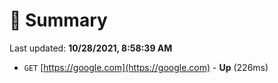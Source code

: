 # 📖 Summary
Last updated: **10/28/2021, 8:58:39 AM**

- `GET` [https://google.com](https://google.com) - **Up** (226ms)
